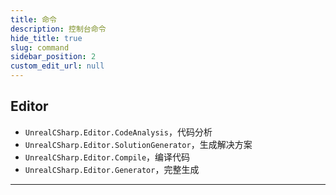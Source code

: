 ```yaml
---
title: 命令
description: 控制台命令
hide_title: true
slug: command
sidebar_position: 2
custom_edit_url: null
---
```


## Editor

- `UnrealCSharp.Editor.CodeAnalysis`，代码分析
- `UnrealCSharp.Editor.SolutionGenerator`，生成解决方案
- `UnrealCSharp.Editor.Compile`，编译代码
- `UnrealCSharp.Editor.Generator`，完整生成

---
